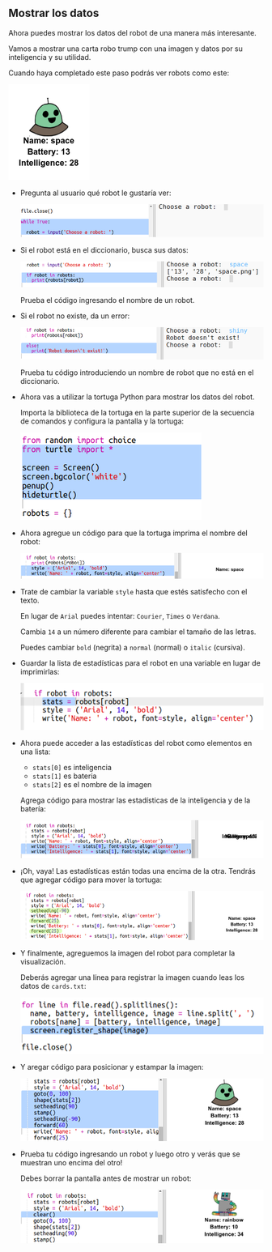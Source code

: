 ## Mostrar los datos

Ahora puedes mostrar los datos del robot de una manera más interesante.

Vamos a mostrar una carta robo trump con una imagen y datos por su inteligencia y su utilidad.

Cuando haya completado este paso podrás ver robots como este:

![captura de pantalla](images/robotrumps-example.png)

+ Pregunta al usuario qué robot le gustaría ver:
    
    ![captura de pantalla](images/robotrumps-choose.png)

+ Si el robot está en el diccionario, busca sus datos:
    
    ![captura de pantalla](images/robotrumps-if.png)
    
    Prueba el código ingresando el nombre de un robot.

+ Si el robot no existe, da un error:
    
    ![captura de pantalla](images/robotrumps-else.png)
    
    Prueba tu código introduciendo un nombre de robot que no está en el diccionario.

+ Ahora vas a utilizar la tortuga Python para mostrar los datos del robot.
    
    Importa la biblioteca de la tortuga en la parte superior de la secuencia de comandos y configura la pantalla y la tortuga:
    
    ![captura de pantalla](images/robotrumps-turtle.png)

+ Ahora agregue un código para que la tortuga imprima el nombre del robot:
    
    ![captura de pantalla](images/robotrumps-name.png)

+ Trate de cambiar la variable `style` hasta que estés satisfecho con el texto.
    
    En lugar de `Arial` puedes intentar: `Courier`, `Times` o `Verdana`.
    
    Cambia `14` a un número diferente para cambiar el tamaño de las letras.
    
    Puedes cambiar `bold` (negrita) a `normal` (normal) o `italic` (cursiva).

+ Guardar la lista de estadísticas para el robot en una variable en lugar de imprimirlas:
    
    ![captura de pantalla](images/robotrumps-stats.png)

+ Ahora puede acceder a las estadísticas del robot como elementos en una lista:
    
    + `stats[0]` es inteligencia
    + `stats[1]` es bateria
    + `stats[2]` es el nombre de la imagen
    
    Agrega código para mostrar las estadísticas de la inteligencia y de la batería:
    
    ![captura de pantalla](images/robotrumps-stats-2.png)

+ ¡Oh, vaya! Las estadísticas están todas una encima de la otra. Tendrás que agregar código para mover la tortuga:
    
    ![captura de pantalla](images/robotrumps-stats-3.png)

+ Y finalmente, agreguemos la imagen del robot para completar la visualización.
    
    Deberás agregar una línea para registrar la imagen cuando leas los datos de `cards.txt`:
    
    ![captura de pantalla](images/robotrumps-register.png)

+ Y aregar código para posicionar y estampar la imagen:
    
    ![captura de pantalla](images/robotrumps-image.png)

+ Prueba tu código ingresando un robot y luego otro y verás que se muestran uno encima del otro!
    
    Debes borrar la pantalla antes de mostrar un robot:
    
    ![captura de pantalla](images/robotrumps-clear.png)